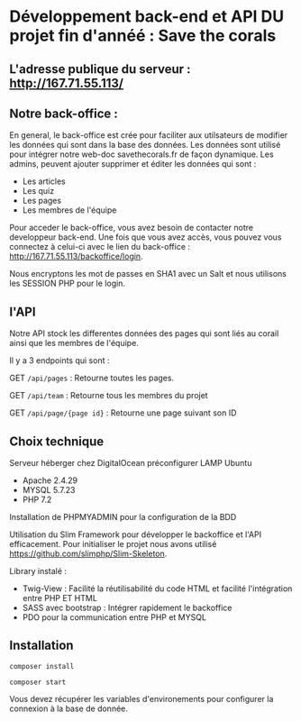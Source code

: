 # Développement back-end et API DU projet fin d'annéé : Save the corals

## L'adresse publique du serveur : http://167.71.55.113/

## Notre back-office :

  En general, le back-office est crée pour faciliter aux utilsateurs de modifier les données qui sont dans la base des données. Les données sont utilisé pour intégrer notre web-doc savethecorals.fr de façon dynamique. Les admins, peuvent ajouter supprimer et éditer les données qui sont :
  - Les articles
  - Les quiz
  - Les pages
  - Les membres de l'équipe
  
  Pour acceder le back-office, vous avez besoin de contacter notre developpeur back-end. Une fois que vous avez accès, vous pouvez vous connectez à celui-ci avec le lien du back-office : http://167.71.55.113/backoffice/login.
  
  Nous encryptons les mot de passes en SHA1 avec un Salt et nous utilisons les SESSION PHP pour le login.
  
## l'API

  Notre API stock les differentes données des pages qui sont liés au corail ainsi que les membres de l'équipe.
  
  Il y a 3 endpoints qui sont :

  GET `/api/pages` : Retourne toutes les pages.

  GET `/api/team` : Retourne tous les membres du projet &nbsp;

  GET `/api/page/{page id}` : Retourne une page suivant son ID &nbsp;
  
  ## Choix technique
  
  Serveur héberger chez DigitalOcean préconfigurer LAMP Ubuntu
  - Apache 2.4.29
  - MYSQL 5.7.23
  - PHP 7.2
  
  Installation de PHPMYADMIN pour la configuration de la BDD
  
  Utilisation du Slim Framework pour développer le backoffice et l'API efficacement.
  Pour initialiser le projet nous avons utilisé https://github.com/slimphp/Slim-Skeleton.
  
  Library instalé :
  - Twig-View : Facilité la réutilisabilité du code HTML et facilité l'intégration entre PHP ET HTML
  - SASS avec bootstrap : Intégrer rapidement le backoffice
  - PDO pour la communication entre PHP et MYSQL
  
  ## Installation
  `composer install`

  `composer start`
  
  Vous devez récupérer les variables d'environements pour configurer la connexion à la base de donnée.
